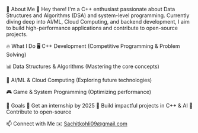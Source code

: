 🚀 About Me
👋 Hey there! I'm a C++ enthusiast passionate about Data Structures and Algorithms (DSA) and system-level programming. Currently diving deep into AI/ML, Cloud Computing, and backend development, I aim to build high-performance applications and contribute to open-source projects.

🔥 What I Do
🖥️ C++ Development (Competitive Programming & Problem Solving)

📊 Data Structures & Algorithms (Mastering the core concepts)

🤖 AI/ML & Cloud Computing (Exploring future technologies)

🎮 Game & System Programming (Optimizing performance)

🎯 Goals
📌 Get an internship by 2025
📌 Build impactful projects in C++ & AI
📌 Contribute to open-source

📫 Connect with Me
  ✉️ Sachitkohli09@gmail.com
